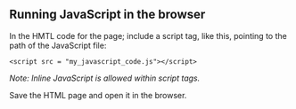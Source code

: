 
## Running JavaScript in the browser

In the HMTL code for the page; include a script tag, like this, pointing to the path of the JavaScript file: 

```<script src = "my_javascript_code.js"></script>```

*Note: Inline JavaScript is allowed within script tags.*

Save the HTML page and open it in the browser.


